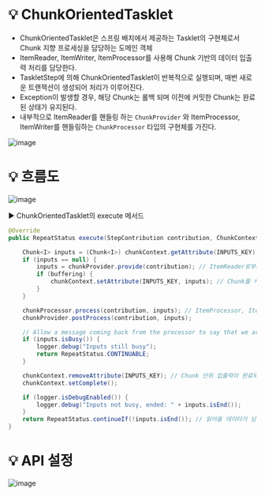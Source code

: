 # 💡 ChunkOrientedTasklet

- ChunkOrientedTasklet은 스프링 배치에서 제공하는 Tasklet의 구현체로서 Chunk 지향 프로세싱을 담당하는 도메인 객체
- ItemReader, ItemWriter, ItemProcessor를 사용해 Chunk 기반의 데이터 입출력 처리를 담당한다.
- TaskletStep에 의해 ChunkOrientedTasklet이 반복적으로 실행되며, 매번 새로운 트랜잭션이 생성되어 처리가 이루어진다.
- Exception이 발생할 경우, 해당 Chunk는 롤백 되며 이전에 커밋한 Chunk는 완료된 상태가 유지된다.
- 내부적으로 ItemReader를 핸들링 하는 `ChunkProvider` 와 ItemProcessor, ItemWriter를 핸들링하는 `ChunkProcessor` 타입의 구현체를 가진다.

![image](https://github.com/user-attachments/assets/c79532ae-2935-455c-a4f8-c7b79bfbb57b)

# 💡 흐름도

![image](https://github.com/user-attachments/assets/289813d1-d7ef-485d-9428-772b1e91ff28)

▶️ ChunkOrientedTasklet의 execute 메서드
```java
@Override
public RepeatStatus execute(StepContribution contribution, ChunkContext chunkContext) throws Exception {

    Chunk<I> inputs = (Chunk<I>) chunkContext.getAttribute(INPUTS_KEY); // ChunckContext 캐시에 데이터가 있다면 가져온다. (예외가 발생하여 재시작될 경우 사용된다.)
    if (inputs == null) {
        inputs = chunkProvider.provide(contribution); // ItemReader로부터 데이터를 읽어와서 Chunck<I>에 저장한다.
        if (buffering) {
            chunkContext.setAttribute(INPUTS_KEY, inputs); // Chunk를 캐싱하기 위해 ChunkContext 버퍼에 저장
        }
    }

    chunkProcessor.process(contribution, inputs); // ItemProcessor, ItemWriter에서 Chunk<I> 갯수만큼 데이터를 처리하고 저장한다.
    chunkProvider.postProcess(contribution, inputs);

    // Allow a message coming back from the processor to say that we are not done yet
    if (inputs.isBusy()) {
        logger.debug("Inputs still busy");
        return RepeatStatus.CONTINUABLE;
    }

    chunkContext.removeAttribute(INPUTS_KEY); // Chunk 단위 입출력이 완료되면 버퍼에 저장한 Chunk 캐시 데이터 삭제
    chunkContext.setComplete();

    if (logger.isDebugEnabled()) {
        logger.debug("Inputs not busy, ended: " + inputs.isEnd());
    }
    return RepeatStatus.continueIf(!inputs.isEnd()); // 읽어올 데이터가 남아 있다면 반복한다.
}
```

# 💡 API 설정

![image](https://github.com/user-attachments/assets/175d5ae3-fb6f-4d56-b222-eaa2c8da1a84)
